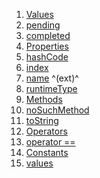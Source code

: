 1.  [Values](./CachedUserActionStatus#values.md)
2.  [pending](./CachedUserActionStatus#pending.md)
3.  [completed](./CachedUserActionStatus#completed.md)
4.  [Properties](./CachedUserActionStatus#instance-properties.md)
5.  [hashCode](https://api.flutter.dev/flutter/dart-core/Object/hashCode.html)
6.  [index](https://api.flutter.dev/flutter/dart-core/Enum/index.html)
7.  [name](https://api.flutter.dev/flutter/dart-core/EnumName/name.html)
    ^(ext)^
8.  [runtimeType](https://api.flutter.dev/flutter/dart-core/Object/runtimeType.html)
9.  [Methods](./CachedUserActionStatus#instance-methods.md)
10. [noSuchMethod](https://api.flutter.dev/flutter/dart-core/Object/noSuchMethod.html)
11. [toString](https://api.flutter.dev/flutter/dart-core/Object/toString.html)
12. [Operators](./CachedUserActionStatus#operators.md)
13. [operator
    ==](https://api.flutter.dev/flutter/dart-core/Object/operator_equals.html)
14. [Constants](./CachedUserActionStatus#constants.md)
15. [values](./CachedUserActionStatus/values-constant.md)
